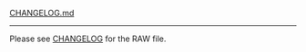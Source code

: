 [CHANGELOG.md](../symlinks/CHANGELOG.md ':include :type=markdown')

---

Please see [CHANGELOG](https://github.com/oslllo/validator/blob/master/CHANGELOG.md) for the RAW file.

